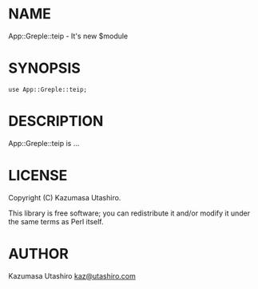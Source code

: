 
# NAME

App::Greple::teip - It's new $module

# SYNOPSIS

    use App::Greple::teip;

# DESCRIPTION

App::Greple::teip is ...

# LICENSE

Copyright (C) Kazumasa Utashiro.

This library is free software; you can redistribute it and/or modify
it under the same terms as Perl itself.

# AUTHOR

Kazumasa Utashiro <kaz@utashiro.com>
